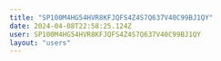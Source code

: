 ```yaml
---
title: "SP100M4HG54HVR8KFJQFS4Z4S7Q637V40C99BJ1QY"
date: 2024-04-08T22:58:25.124Z
user: SP100M4HG54HVR8KFJQFS4Z4S7Q637V40C99BJ1QY
layout: "users"
---
```

    